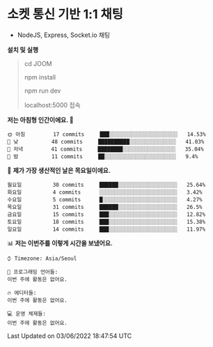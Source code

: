 # 소켓 통신 기반 1:1 채팅
- NodeJS, Express, Socket.io 채팅

**설치 및 실행** 

> cd JOOM
 >
> npm install
 >
> npm run dev
 >
> localhost:5000 접속
 > 
**저는 아침형 인간이에요. 🐤** 

```text
🌞 아침         17 commits     ███░░░░░░░░░░░░░░░░░░░░░░   14.53% 
🌆 낮　         48 commits     ██████████░░░░░░░░░░░░░░░   41.03% 
🌃 저녁         41 commits     ████████░░░░░░░░░░░░░░░░░   35.04% 
🌙 밤　         11 commits     ██░░░░░░░░░░░░░░░░░░░░░░░   9.4%

```
📅 **제가 가장 생산적인 날은 목요일이에요.** 

```text
월요일          30 commits     ██████░░░░░░░░░░░░░░░░░░░   25.64% 
화요일          4 commits      ░░░░░░░░░░░░░░░░░░░░░░░░░   3.42% 
수요일          5 commits      █░░░░░░░░░░░░░░░░░░░░░░░░   4.27% 
목요일          31 commits     ██████░░░░░░░░░░░░░░░░░░░   26.5% 
금요일          15 commits     ███░░░░░░░░░░░░░░░░░░░░░░   12.82% 
토요일          18 commits     ███░░░░░░░░░░░░░░░░░░░░░░   15.38% 
일요일          14 commits     ███░░░░░░░░░░░░░░░░░░░░░░   11.97%

```


📊 **저는 이번주를 이렇게 시간을 보냈어요.** 

```text
⌚︎ Timezone: Asia/Seoul

💬 프로그래밍 언어들: 
이번 주에 활동은 없어요.

🔥 에디터들: 
이번 주에 활동은 없어요.

💻 운영 체제들: 
이번 주에 활동은 없어요.

```


 Last Updated on 03/06/2022 18:47:54 UTC
<!--END_SECTION:waka-->
